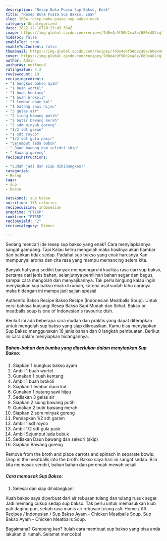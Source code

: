 ```yaml
---
description: "Resep Buka Puasa Sup Bakso, Enak"
title: "Resep Buka Puasa Sup Bakso, Enak"
slug: 2084-resep-buka-puasa-sup-bakso-enak
category: Uncategorized
date: 2022-12-18T20:25:43.384Z
image: https://img-global.cpcdn.com/recipes/7d0e4c9f50d2ca8e/680x482cq70/sup-bakso-foto-resep-utama.jpg
hideToc: false
enableToc: true
enableTocContent: false
thumbnail: https://img-global.cpcdn.com/recipes/7d0e4c9f50d2ca8e/680x482cq70/sup-bakso-foto-resep-utama.jpg
cover: https://img-global.cpcdn.com/recipes/7d0e4c9f50d2ca8e/680x482cq70/sup-bakso-foto-resep-utama.jpg
author: Admin
authorAv: notfound
ratingvalue: 4.2
reviewcount: 19
recipeingredient:
- "1 bungkus bakso ayam"
- "1 buah wortel"
- "1 buah kentang"
- "1 buah brokoli"
- "1 lembar daun kol"
- "1 batang sawi hijau"
- "3 gelas air"
- "2 siung bawang putih"
- "2 butir bawang merah"
- "2 sdm minyak goreng"
- "1/2 sdt garam"
- "1 sdt royco"
- "1/2 sdt gula pasir"
- "Sejumput lada bubuk"
- " Daun bawang dan seledri skip"
- " Bawang goreng"
recipeinstructions:

- "Sudah jadi dan siap dihidangkan!"
categories:
- Resep
tags:
- sup
- bakso

katakunci: sup bakso 
nutrition: 178 calories
recipecuisine: Indonesian
preptime: "PT16M"
cooktime: "PT55M"
recipeyield: "2"
recipecategory: Dinner

---
```



Sedang mencari ide resep sup bakso yang enak? Cara menyiapkannya sangat gampang. Tapi Kalau keliru mengolah maka hasilnya akan hambar dan bahkan tidak sedap. Padahal sup bakso yang enak harusnya Kan mempunyai aroma dan cita rasa yang mampu memancing selera kita.


Banyak hal yang sedikit banyak mempengaruhi kualitas rasa dari sup bakso, pertama dari jenis bahan, selanjutnya pemilihan bahan segar dan bagus, sampai cara mengolah dan menyajikannya. Tak perlu bingung kalau ingin menyiapkan sup bakso enak di rumah, karena asal sudah tahu caranya maka hidangan ini mampu jadi sajian spesial.

Authentic Bakso Recipe Bakso Recipe (Indonesian Meatballs Soup). Untuk versi bahasa kunjungi Resep Bakso Sapi Mudah dan Sehat. Bakso or meatballs soup is one of Indonesian&#39;s favourite dish.


Berikut ini ada beberapa cara mudah dan praktis yang dapat diterapkan untuk mengolah sup bakso yang siap dikreasikan. Kamu bisa menyiapkan Sup Bakso menggunakan 16 jenis bahan dan 0 langkah pembuatan. Berikut ini cara dalam menyiapkan hidangannya.

<!--inarticleads1-->

##### Bahan-bahan dan bumbu yang diperlukan dalam menyiapkan Sup Bakso:

1. Siapkan 1 bungkus bakso ayam
1. Ambil 1 buah wortel
1. Gunakan 1 buah kentang
1. Ambil 1 buah brokoli
1. Siapkan 1 lembar daun kol
1. Gunakan 1 batang sawi hijau
1. Sediakan 3 gelas air
1. Siapkan 2 siung bawang putih
1. Gunakan 2 butir bawang merah
1. Siapkan 2 sdm minyak goreng
1. Persiapkan 1/2 sdt garam
1. Ambil 1 sdt royco
1. Ambil 1/2 sdt gula pasir
1. Ambil Sejumput lada bubuk
1. Sediakan  Daun bawang dan seledri (skip)
1. Siapkan  Bawang goreng


Remove from the broth and place carrots and spinach in separate bowls. Drop in the meatballs into the broth. Bakso saya hari ini sangat sedap. Bila kita memasak sendiri, bahan bahan dan perencah mewah sekali. 

<!--inarticleads2-->

##### Cara memasak Sup Bakso:


1. Selesai dan siap dihidangkan!

Kuah bakso saya diperbuat dari air rebusan tulang dan tulang rusuk segar. Jadi memang cukup sedap sup bakso. Tak perlu untuk memasukkan kiub pati daging pun, sebab rasa manis air rebusan tulang asli. Home / All Recipes / Indonesian / Sup Bakso Ayam - Chicken Meatballs Soup. Sup Bakso Ayam - Chicken Meatballs Soup. 

Bagaimana? Gampang kan? Itulah cara membuat sup bakso yang bisa anda lakukan di rumah. Selamat mencoba!
